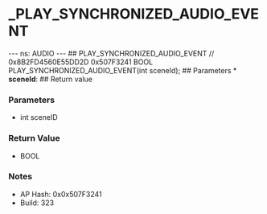 # _PLAY_SYNCHRONIZED_AUDIO_EVENT

--- ns: AUDIO --- ## PLAY_SYNCHRONIZED_AUDIO_EVENT  // 0x8B2FD4560E55DD2D 0x507F3241 BOOL PLAY_SYNCHRONIZED_AUDIO_EVENT(int sceneId);   ## Parameters * **sceneId**:  ## Return value

### Parameters
* int sceneID

### Return Value
* BOOL

### Notes
* AP Hash: 0x0x507F3241
* Build: 323


